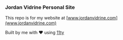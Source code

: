 ### Jordan Vidrine Personal Site
This repo is for my website at [www.jordanvidrine.com](www.jordanvidrine.com)

Built by me with ❤️ using [11ty](https://www.11ty.dev/)
